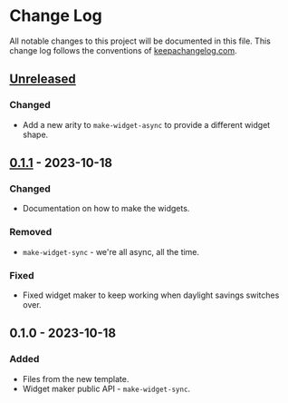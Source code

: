 # Change Log
All notable changes to this project will be documented in this file. This change log follows the conventions of [keepachangelog.com](http://keepachangelog.com/).

## [Unreleased]
### Changed
- Add a new arity to `make-widget-async` to provide a different widget shape.

## [0.1.1] - 2023-10-18
### Changed
- Documentation on how to make the widgets.

### Removed
- `make-widget-sync` - we're all async, all the time.

### Fixed
- Fixed widget maker to keep working when daylight savings switches over.

## 0.1.0 - 2023-10-18
### Added
- Files from the new template.
- Widget maker public API - `make-widget-sync`.

[Unreleased]: https://sourcehost.site/your-name/close/compare/0.1.1...HEAD
[0.1.1]: https://sourcehost.site/your-name/close/compare/0.1.0...0.1.1
